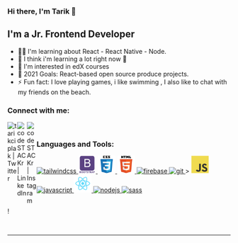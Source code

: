 ### Hi there, I'm Tarik 👋


## I'm a Jr. Frontend Developer

- 👨‍💻 I'm learning about React - React Native - Node.
- 🌱 I think i'm learning a lot right now 🤣
- 👯 I'm interested in edX courses
- 🥅 2021 Goals: React-based open source produce projects.
- ⚡ Fun fact: I love playing games, i like swimming , I also like to chat with my friends on the beach.


### Connect with me:


[<img align="left" alt="tarikciplak | Twitter" width="22px" src="https://cdn.jsdelivr.net/npm/simple-icons@v3/icons/twitter.svg" />][twitter]
[<img align="left" alt="codeSTACKr | LinkedIn" width="22px" src="https://cdn.jsdelivr.net/npm/simple-icons@v3/icons/linkedin.svg" />][linkedin]
[<img align="left" alt="codeSTACKr | Instagram" width="22px" src="https://cdn.jsdelivr.net/npm/simple-icons@v3/icons/instagram.svg" />][instagram]

<br />

### Languages and Tools:

<p align="left"> <a href="https://tailwindcss.com/" target="_blank"> <img src="https://camo.githubusercontent.com/bcd4bda49ef6cd9537db065920f4f4f6ac670eae0e0adf2c5133c19b319f1574/68747470733a2f2f627261646c632e67616c6c65727963646e2e76736173736574732e696f2f657874656e73696f6e732f627261646c632f7673636f64652d7461696c77696e646373732f302e322e302f313535383034303536333634392f4d6963726f736f66742e56697375616c53747564696f2e53657276696365732e49636f6e732e44656661756c74" alt="tailwindcss" width="40" height="40"/> </a> <a href="https://getbootstrap.com" target="_blank"> <img src="https://raw.githubusercontent.com/devicons/devicon/master/icons/bootstrap/bootstrap-plain-wordmark.svg" alt="bootstrap" width="40" height="40"/> </a> <a href="https://www.w3schools.com/css/" target="_blank"> <img src="https://raw.githubusercontent.com/devicons/devicon/master/icons/css3/css3-original-wordmark.svg" alt="css3" width="40" height="40"/> </a> <a href="https://www.w3.org/html/" target="_blank"> <img src="https://raw.githubusercontent.com/devicons/devicon/master/icons/html5/html5-original-wordmark.svg" alt="html5" width="40" height="40"/> </a<a href="https://firebase.google.com/" target="_blank"> <img src="https://www.vectorlogo.zone/logos/firebase/firebase-icon.svg" alt="firebase" width="40" height="40"/> </a> 
  <a href="https://git-scm.com/" target="_blank"> <img src="https://www.vectorlogo.zone/logos/git-scm/git-scm-icon.svg" alt="git" width="40" height="40"/> </a>> <a href="https://www.javascript.com" target="_blank"> <img src="https://raw.githubusercontent.com/devicons/devicon/master/icons/javascript/javascript-original.svg" alt="javascript" width="40" height="40"/> </a>
  <a href="https://www.typescript.com" target="_blank"> <img src="https://upload.wikimedia.org/wikipedia/commons/thumb/4/4c/Typescript_logo_2020.svg/2048px-Typescript_logo_2020.svg.png" alt="javascript" width="40" height="40"/> </a><a href="https://reactjs.org/" target="_blank"> <img src="https://raw.githubusercontent.com/github/explore/80688e429a7d4ef2fca1e82350fe8e3517d3494d/topics/react/react.png" alt="react" width="40" height="40"/> </a>
  <a href="https://nodejs.org/en/" target="_blank"> <img src="https://user-images.githubusercontent.com/48831110/130464408-cb64b3b7-11cf-458f-a45e-10afddfe207f.png" alt="nodejs" width="45" height="45"/> </a> <a href="https://styled-components.com/" target="_blank"> <img src="https://avatars.githubusercontent.com/u/20658825?s=200&v=4" alt="sass" width="40" height="40"/> </a>  </p>

<br />!

<br />

---


[twitter]: https://twitter.com/tarikcplk
[instagram]: https://www.instagram.com/tarikcplk/
[linkedin]: https://www.linkedin.com/in/yunustar%C4%B1k%C3%A7%C4%B1plak/

